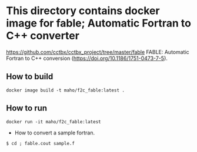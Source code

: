 # This directory contains docker image for fable; Automatic Fortran to C++ converter

https://github.com/cctbx/cctbx_project/tree/master/fable
FABLE: Automatic Fortran to C++ conversion (https://doi.org/10.1186/1751-0473-7-5).

## How to build
```docker image build -t maho/f2c_fable:latest .```

## How to run
```
docker run -it maho/f2c_fable:latest
```

* How to convert a sample fortran.
```
$ cd ; fable.cout sample.f
```

